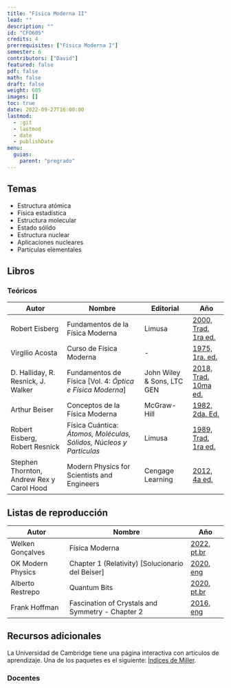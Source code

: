```yaml
---
title: "Física Moderna II"
lead: ""
description: ""
id: "CFO605"
credits: 4
prerrequisites: ["Física Moderna I"]
semester: 6
contributors: ["David"]
featured: false
pdf: false
math: false
draft: false
weight: 605
images: []
toc: true
date: 2022-09-27T16:00:00
lastmod:
  - :git
  - lastmod
  - date
  - publishDate
menu:
  guias:
    parent: "pregrado"
---
```


## Temas

- Estructura atómica
- Física estadística
- Estructura molecular
- Estado sólido
- Estructura nuclear
- Aplicaciones nucleares
- Partículas elementales

## Libros

### Teóricos

| Autor | Nombre | Editorial | Año |
| ----- | ------ | --------- | --- |
| Robert Eisberg | Fundamentos de la Física Moderna | Limusa | [2000, Trad. 1ra ed.](https://drive.google.com/file/d/10GkAoeSf1dRMhC-NkA7o9Sa5J0z1WWGQ/view?usp=share_link) |
| Virgilio Acosta | Curso de Física Moderna | - | [1975, 1ra. ed.](https://drive.google.com/file/d/1YPzqwC7n09mHdH24g7ml44UrPMVYHUe1/view?usp=share_link) |
| D. Halliday, R. Resnick, J. Walker | Fundamentos de Física [Vol. 4: _Óptica e Física Moderna_] | John Wiley & Sons, LTC GEN | [2018, Trad. 10ma ed.](https://drive.google.com/file/d/1ugw2FT_abZ5IqY4hBJeAuVEKITnuoD49/view?usp=sharing) |
| Arthur Beiser | Conceptos de la Física Moderna | McGraw-Hill  | [1982, 2da. Ed.](https://drive.google.com/file/d/1mMFk4sIOoVIrfgHRZ4vTdPZwxgav10Rk/view?usp=share_link) |
| Robert Eisberg, Robert Resnick | Física Cuántica: _Átomos, Moléculas, Sólidos, Núcleos y Partículas_ | Limusa | [1989, Trad. 1ra ed.](https://drive.google.com/file/d/1_Qp0qnG8nScpe1k-hBF25eMi-cbitWUw/view?usp=share_link) |
| Stephen Thornton, Andrew Rex y Carol Hood | Modern Physics for Scientists and Engineers | Cengage Learning | [2012, 4a ed.](https://drive.google.com/file/d/1yCbTMAbZHPiGJbpULD8m13xHW3iQNXAs/view?usp=share_link) |

## Listas de reproducción

| Autor | Nombre | Año |
| ----- | ------ | --- |
| Welken Gonçalves | Física Moderna | [2022, pt.br](https://www.youtube.com/playlist?list=PLr2azQlj9GSwsnmFT_8mKO0GzzbAuISav) |
| OK Modern Physics | Chapter 1 (Relativity) [Solucionario del Beiser] | [2020, eng](https://www.youtube.com/playlist?list=PLSeTceYsH4d0e9YfPhvP5qhu_qqPUantb)
| Alberto Restrepo | Quantum Bits | [2020, pt.br](https://www.youtube.com/playlist?list=PLFh9vd_k9CCz-7x0Fq_ypCSShla4W-I0L) |
| Frank Hoffman | Fascination of Crystals and Symmetry - Chapter 2 | [2016, eng](https://www.youtube.com/playlist?list=PL6C90-24AMSOfGz-u6Xw5ZNX3JPm9fDbr) |

## Recursos adicionales

La Universidad de Cambridge tiene una página interactiva con artículos de aprendizaje. Una de los paquetes es el siguiente: [Índices de Miller](https://www.doitpoms.ac.uk/tlplib/miller_indices/index.php).

### Docentes
